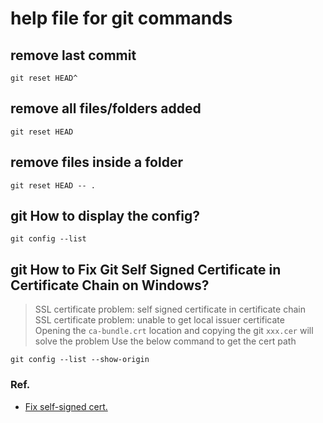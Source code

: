 # help file for git commands
## remove last commit 
```
git reset HEAD^
```
## remove all files/folders added
``
git reset HEAD
``

## remove files inside a folder
``
git reset HEAD -- .
``

## git How to display the config?
```shell
git config --list
```
## git How to Fix Git Self Signed Certificate in Certificate Chain on Windows?
> SSL certificate problem: self signed certificate in certificate chain \
> SSL certificate problem: unable to get local issuer certificate \
> Opening the `ca-bundle.crt` location and copying the git `xxx.cer` will solve the problem
> Use the below command to get the cert path
```shell
git config --list --show-origin
```
### Ref.
* [Fix self-signed cert.](https://mattferderer.com/fix-git-self-signed-certificate-in-certificate-chain-on-windows#:~:text=A%20popular%20workaround%20is%20to,that%20creates%20large%20security%20risks.&text=The%20solution%20is%20to%20add%20the%20certificates%20to%20Git's%20trusted%20certificates.)
